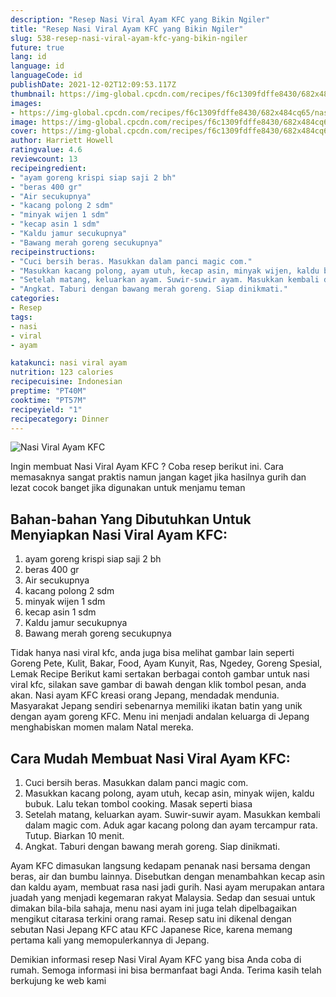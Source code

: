 ```yaml
---
description: "Resep Nasi Viral Ayam KFC yang Bikin Ngiler"
title: "Resep Nasi Viral Ayam KFC yang Bikin Ngiler"
slug: 538-resep-nasi-viral-ayam-kfc-yang-bikin-ngiler
future: true
lang: id
language: id
languageCode: id
publishDate: 2021-12-02T12:09:53.117Z 
thumbnail: https://img-global.cpcdn.com/recipes/f6c1309fdffe8430/682x484cq65/nasi-viral-ayam-kfc-foto-resep-utama.png
images:
- https://img-global.cpcdn.com/recipes/f6c1309fdffe8430/682x484cq65/nasi-viral-ayam-kfc-foto-resep-utama.png
image: https://img-global.cpcdn.com/recipes/f6c1309fdffe8430/682x484cq65/nasi-viral-ayam-kfc-foto-resep-utama.png
cover: https://img-global.cpcdn.com/recipes/f6c1309fdffe8430/682x484cq65/nasi-viral-ayam-kfc-foto-resep-utama.png
author: Harriett Howell
ratingvalue: 4.6
reviewcount: 13
recipeingredient:
- "ayam goreng krispi siap saji 2 bh"
- "beras 400 gr"
- "Air secukupnya"
- "kacang polong 2 sdm"
- "minyak wijen 1 sdm"
- "kecap asin 1 sdm"
- "Kaldu jamur secukupnya"
- "Bawang merah goreng secukupnya"
recipeinstructions:
- "Cuci bersih beras. Masukkan dalam panci magic com."
- "Masukkan kacang polong, ayam utuh, kecap asin, minyak wijen, kaldu bubuk. Lalu tekan tombol cooking. Masak seperti biasa"
- "Setelah matang, keluarkan ayam. Suwir-suwir ayam. Masukkan kembali dalam magic com. Aduk agar kacang polong dan ayam tercampur rata. Tutup. Biarkan 10 menit."
- "Angkat. Taburi dengan bawang merah goreng. Siap dinikmati."
categories:
- Resep
tags:
- nasi
- viral
- ayam

katakunci: nasi viral ayam 
nutrition: 123 calories
recipecuisine: Indonesian
preptime: "PT40M"
cooktime: "PT57M"
recipeyield: "1"
recipecategory: Dinner
---
```



![Nasi Viral Ayam KFC](https://img-global.cpcdn.com/recipes/f6c1309fdffe8430/682x484cq65/nasi-viral-ayam-kfc-foto-resep-utama.png)

Ingin membuat Nasi Viral Ayam KFC ? Coba resep berikut ini. Cara memasaknya sangat praktis namun jangan kaget jika hasilnya gurih dan lezat cocok banget jika digunakan untuk menjamu teman

<!--inarticleads1-->

## Bahan-bahan Yang Dibutuhkan Untuk Menyiapkan Nasi Viral Ayam KFC:

1. ayam goreng krispi siap saji 2 bh
1. beras 400 gr
1. Air secukupnya
1. kacang polong 2 sdm
1. minyak wijen 1 sdm
1. kecap asin 1 sdm
1. Kaldu jamur secukupnya
1. Bawang merah goreng secukupnya

Tidak hanya nasi viral kfc, anda juga bisa melihat gambar lain seperti Goreng Pete, Kulit, Bakar, Food, Ayam Kunyit, Ras, Ngedey, Goreng Spesial, Lemak Recipe Berikut kami sertakan berbagai contoh gambar untuk nasi viral kfc, silakan save gambar di bawah dengan klik tombol pesan, anda akan. Nasi ayam KFC kreasi orang Jepang, mendadak mendunia. Masyarakat Jepang sendiri sebenarnya memiliki ikatan batin yang unik dengan ayam goreng KFC. Menu ini menjadi andalan keluarga di Jepang menghabiskan momen malam Natal mereka. 

<!--inarticleads2-->

## Cara Mudah Membuat Nasi Viral Ayam KFC:

1. Cuci bersih beras. Masukkan dalam panci magic com.
1. Masukkan kacang polong, ayam utuh, kecap asin, minyak wijen, kaldu bubuk. Lalu tekan tombol cooking. Masak seperti biasa
1. Setelah matang, keluarkan ayam. Suwir-suwir ayam. Masukkan kembali dalam magic com. Aduk agar kacang polong dan ayam tercampur rata. Tutup. Biarkan 10 menit.
1. Angkat. Taburi dengan bawang merah goreng. Siap dinikmati.


Ayam KFC dimasukan langsung kedapam penanak nasi bersama dengan beras, air dan bumbu lainnya. Disebutkan dengan menambahkan kecap asin dan kaldu ayam, membuat rasa nasi jadi gurih. Nasi ayam merupakan antara juadah yang menjadi kegemaran rakyat Malaysia. Sedap dan sesuai untuk dimakan bila-bila sahaja, menu nasi ayam ini juga telah dipelbagaikan mengikut citarasa terkini orang ramai. Resep satu ini dikenal dengan sebutan Nasi Jepang KFC atau KFC Japanese Rice, karena memang pertama kali yang memopulerkannya di Jepang. 

Demikian informasi  resep Nasi Viral Ayam KFC   yang bisa Anda coba di rumah. Semoga informasi ini bisa bermanfaat bagi Anda. Terima kasih telah berkujung ke web kami
